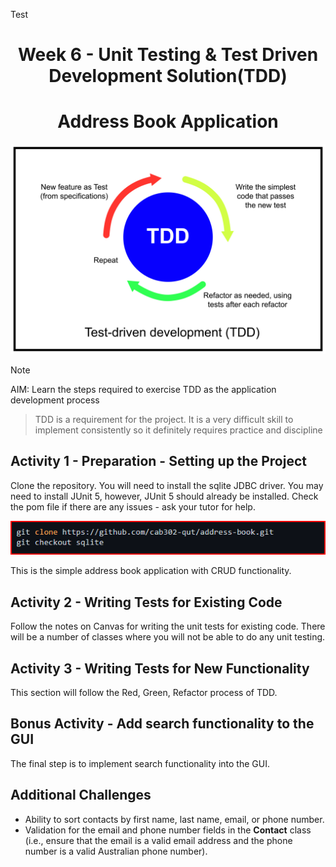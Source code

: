 Test

<h1 align="center">Week 6 - Unit Testing & Test Driven Development Solution(TDD)</h1>

<h1 align="center">Address Book Application</h1>

![Image of Test Driven Development Cycle](/images/AdobeStock_656534510.jpeg)

> [!NOTE]
AIM: Learn the steps required to exercise TDD as the application development process
> TDD is a requirement for the project. It is a very difficult skill to implement consistently so it definitely requires practice and discipline

## Activity 1 - Preparation - Setting up the Project

Clone the repository. You will need to install the sqlite JDBC driver. You may need to install JUnit 5, however, JUnit 5 should already be installed. Check the pom file if there are any issues - ask your tutor for help.

![Clone repo instructions command](/images/clonerepo8.png)

This is the simple address book application with CRUD functionality.


## Activity 2 - Writing Tests for Existing Code
Follow the notes on Canvas for writing the unit tests for existing code. There will be a number of classes where you will not be able to do any unit testing.

## Activity 3 - Writing Tests for New Functionality
This section will follow the Red, Green, Refactor process of TDD.

## Bonus Activity - Add search functionality to the GUI
The final step is to implement search functionality into the GUI.

## Additional Challenges
+ Ability to sort contacts by first name, last name, email, or phone number.
+ Validation for the email and phone number fields in the **Contact** class (i.e., ensure that the email is a valid email address and the phone number is a valid Australian phone number).
